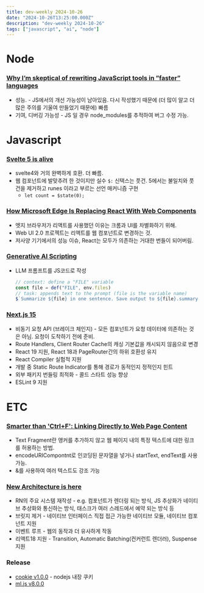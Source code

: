 ```yaml
---
title: dev-weekly 2024-10-26
date: "2024-10-26T13:25:00.000Z"
description: "dev-weekly 2024-10-26"
tags: ["javascript", "ai", "node"]
---
```


# Node

### [Why I’m skeptical of rewriting JavaScript tools in ”faster” languages](https://nolanlawson.com/2024/10/20/why-im-skeptical-of-rewriting-javascript-tools-in-faster-languages/)

- 성능. - JS에서의 개선 가능성이 남아있음. 다시 작성했기 때문에 (더 많이 알고 더 많은 주의를 기울여 만들었기 때문에) 빠름
- 기여, 디버깅 가능성 - JS 일 경우 node_modules를 추적하여 버그 수정 가능.

# Javascript

### [Svelte 5 is alive](https://svelte.dev/blog/svelte-5-is-alive)

- svelte4와 거의 완벽하게 호환. 더 빠름.
- 웹 컴포넌트에 발맞추려 한 것이지만 실수 `$:` 신택스는 풋건. 5에서는 불일치와 풋건을 제거하고 runes 이라고 부르는 선언 매커니즘 구현
    - `let count = $state(0);`

### [How Microsoft Edge Is Replacing React With Web Components](https://thenewstack.io/how-microsoft-edge-is-replacing-react-with-web-components/)

- 엣지 브라우저가 리액트를 사용했던 이유는 크롬과 UI를 차별화하기 위해.
- Web UI 2.0 프로젝트는 리액트를 웹 컴포넌트로 변경하는 것.
- 저사양 기기에서의 성능 이슈, React는 모두가 의존하는 거대한 번들이 되어버림.

### [Generative AI Scripting](https://microsoft.github.io/genaiscript/)

- LLM 프롬프트를 JS코드로 작성
    
    ```jsx
    // context: define a "FILE" variable
    const file = def("FILE", env.files)
    // task: appends text to the prompt (file is the variable name)
    $`Summarize ${file} in one sentence. Save output to ${file}.summary`
    ```
    

### [Next.js 15](https://nextjs.org/blog/next-15)

- 비동기 요청 API (브레이크 체인지) - 모든 컴포넌트가 요청 데이터에 의존하는 것은 아님. 요청이 도착하기 전에 준비.
- Route Handlers, Client Router Cache의 캐싱 기본값을 캐시되지 않음으로 변경
- React 19 지원, React 18과 PageRouter간의 하위 호환성 유지
- React Compiler 실험적 지원
- 개발 중 Static Route Indicator를 통해 경로가 동적인지 정적인지 힌트
- 외부 패키지 번들링 최적화 - 콜드 스타트 성능 향상
- ESLint 9 지원

# ETC

### [Smarter than 'Ctrl+F': Linking Directly to Web Page Content](https://alfy.blog/2024/10/19/linking-directly-to-web-page-content.html)

- Text Fragment란 앵커를 추가하지 않고 웹 페이지 내의 특정 텍스트에 대한 링크를 허용하는 방법.
- encodeURICompontnt로 인코딩된 문자열을 넣거나 startText, endText를 사용 가능.
- &를 사용하여 여러 텍스트도 강조 가능

### [New Architecture is here](https://reactnative.dev/blog/2024/10/23/the-new-architecture-is-here)

- RN의 주요 시스템 재작성 - e.g. 컴포넌트가 렌더링 되는 방식, JS 추상화가 네이티브 추상화와 통신하는 방식, 태스크가 여러 스레드에서 예약 되는 방식 등
- 브릿지 제거 - 네이티브 인터페이스 직접 접근 가능한 네이티브 모듈, 네이티브 컴포넌트 지원
- 이벤트 루프 - 웹의 동작과 더 유사하게 작동
- 리액트18 지원 - Transition, Automatic Batching(컨커런트 렌더러), Suspense 지원

### Release

- [cookie v1.0.0](https://github.com/jshttp/cookie/releases/tag/v1.0.0) - nodejs 내장 쿠키
- [ml.js v8.0.0](https://github.com/mljs/ml/releases/tag/v8.0.0)